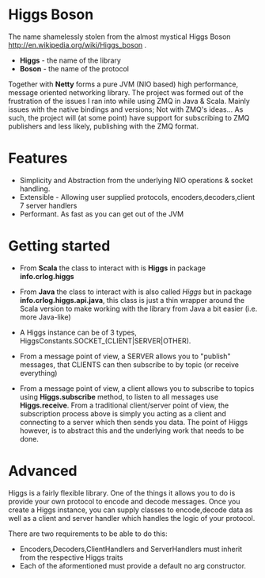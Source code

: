 # Higgs Boson

The name shamelessly stolen from the almost mystical Higgs Boson http://en.wikipedia.org/wiki/Higgs_boson .

* __Higgs__ - the name of the library
* __Boson__ - the name of the protocol

Together with __Netty__ forms a pure JVM (NIO based) high performance, message oriented networking library.
The project was formed out of the frustration of the issues I ran into while using ZMQ in Java & Scala. 
Mainly issues with the native bindings and versions; Not with ZMQ's ideas... As such, the project will
(at some point) have support for subscribing to ZMQ publishers and less likely, publishing with the ZMQ format.


# Features

* Simplicity and Abstraction from the underlying NIO operations & socket handling.
* Extensible - Allowing user supplied protocols, encoders,decoders,client 7 server handlers
* Performant. As fast as you can get out of the JVM

# Getting started

* From __Scala__ the class to interact with is __Higgs__ in package __info.crlog.higgs__
* From __Java__ the class to interact with is also called *Higgs* but in package __info.crlog.higgs.api.java__, this class is just a thin wrapper around the Scala version to make working with the library from Java a bit easier (i.e. more Java-like)

* A Higgs instance can be of 3 types, HiggsConstants.SOCKET_(CLIENT|SERVER|OTHER).
* From a message point of view, a SERVER allows you to "publish" messages, that CLIENTS can then subscribe to by topic (or receive everything)
* From a message point of view, a client allows you to subscribe to topics using __Higgs.subscribe__ method, to listen to all messages use __Higgs.receive__.
From a traditional client/server point of view, the subscription process above is simply you acting as a client and connecting to a server which then sends you data.
The point of Higgs however, is to abstract this and the underlying work that needs to be done.

# Advanced

Higgs is a fairly flexible library. One of the things it allows you to do is provide your own protocol to encode and decode messages.
Once you create a Higgs instance, you can supply classes to encode,decode data as well as a client and server handler which handles the logic of your protocol.

There are two requirements to be able to do this:

* Encoders,Decoders,ClientHandlers and ServerHandlers must inherit from the respective Higgs traits
* Each of the aformentioned must provide a default no arg constructor.